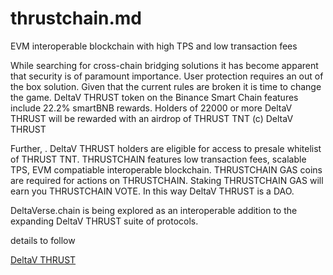 # thrustchain.md
EVM interoperable blockchain with high TPS and low transaction fees

 While searching for cross-chain bridging solutions it has become apparent that security is of paramount importance. User protection requires an out of the box solution. Given that the current rules are broken it is time to change the game. DeltaV THRUST token on the Binance Smart Chain features include 22.2% smartBNB rewards. Holders of 22000 or more DeltaV THRUST will be rewarded with an airdrop of THRUST TNT (c) DeltaV THRUST
 
 Further, 
 . DeltaV THRUST holders are eligible for access to presale whitelist of THRUST TNT. THRUSTCHAIN features low transaction fees, scalable TPS, EVM compatiable interoperable blockchain. THRUSTCHAIN GAS coins are required for actions on THRUSTCHAIN. Staking THRUSTCHAIN GAS will earn you THRUSTCHAIN VOTE. In this way DeltaV THRUST is a DAO.

DeltaVerse.chain is being explored as an interoperable addition to the expanding DeltaV THRUST suite of protocols.

details to follow

<a href="https://thrust.vip">DeltaV THRUST</a>

